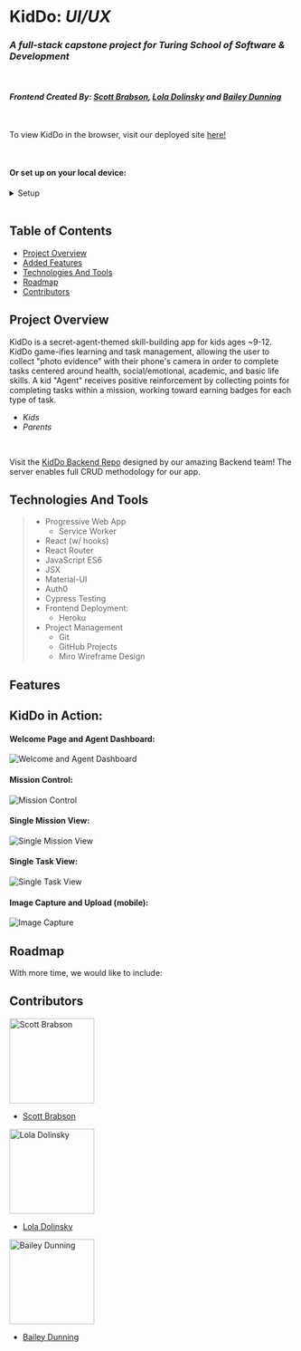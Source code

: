 # KidDo: _UI/UX_

### _A full-stack capstone project for Turing School of Software & Development_

<br>

#### _Frontend Created By: [Scott Brabson](https://github.com/brabbuss), [Lola Dolinsky](https://github.com/lo-la-do-li) and [Bailey Dunning](https://github.com/baileydunning)_

<br>

To view KidDo in the browser, visit our deployed site [here!](https://kiddo-frontend.herokuapp.com/)

<br>

#### Or set up on your local device:

<details>
  <summary>Setup</summary>

_On your terminal:_

- `git clone git@github.com:kiddo-capstone/kiddo-frontend.git`
- `cd kiddo-frontend`
- `npm i`
- `npm start`

_To run the E2E test suite:_

- `npx cypress open` & click `Run integration specs` in the Cypress app **or**
- `npx cypress run`
</details>

<br>

## Table of Contents

- [Project Overview](#project-overview)
- [Added Features](#added-features)
- [Technologies And Tools](#technologies-and-tools)
- [Roadmap](#roadmap)
- [Contributors](#contributors)

## Project Overview

KidDo is a secret-agent-themed skill-building app for kids ages ~9-12. KidDo game-ifies learning and task management, allowing the user to collect "photo evidence" with their phone's camera in order to complete tasks centered around health, social/emotional, academic, and basic life skills. A kid "Agent" receives positive reinforcement by collecting points for completing tasks within a mission, working toward earning badges for each type of task.

- _Kids_
- _Parents_

 <br>

Visit the [KidDo Backend Repo](https://github.com/kiddo-capstone/kiddo-backend) designed by our amazing Backend team! The server enables full CRUD methodology for our app.

## Technologies And Tools

> - Progressive Web App
>   - Service Worker
> - React (w/ hooks)
> - React Router
> - JavaScript ES6
> - JSX
> - Material-UI
> - Auth0
> - Cypress Testing
> - Frontend Deployment:
>   - Heroku
> - Project Management
>   - Git
>   - GitHub Projects
>   - Miro Wireframe Design

## Features

## KidDo in Action:

#### Welcome Page and Agent Dashboard:

![Welcome and Agent Dashboard]()

#### Mission Control:

![Mission Control]()

#### Single Mission View:

![Single Mission View]()

#### Single Task View:

![Single Task View]()

#### Image Capture and Upload (mobile):

![Image Capture]()

## Roadmap

With more time, we would like to include:

## Contributors

<img src="https://media-exp1.licdn.com/dms/image/C4E35AQGFrI0jpzcVjg/profile-framedphoto-shrink_800_800/0/1608389528155?e=1614967200&v=beta&t=xcKIE-FIneJvMGbr0motDDTRQ5C4Xp4HSxuB_qsBkmI" alt="Scott Brabson"
 width="150" height="auto" />

- [Scott Brabson](https://github.com/brabbuss)

<img src="https://media-exp1.licdn.com/dms/image/C4E03AQH49lEHdFTI5w/profile-displayphoto-shrink_200_200/0/1613081146644?e=1620259200&v=beta&t=CIwlHX1W7yMwviGRg-2muu1blm3DJwPq7ab8c9JN2W4" alt="Lola Dolinsky"
 width="150" height="auto" />

- [Lola Dolinsky](https://github.com/lo-la-do-li)

<img src="https://media-exp1.licdn.com/dms/image/C4E03AQEuMSUTjGqhTw/profile-displayphoto-shrink_800_800/0/1610774165519?e=1620259200&v=beta&t=noCk__mL75XEaJKwyC3kVlrnlKco7qGgxoWRxwOvgaM" alt="Bailey Dunning"
 width="150" height="auto" />

- [Bailey Dunning](https://github.com/baileydunning)
